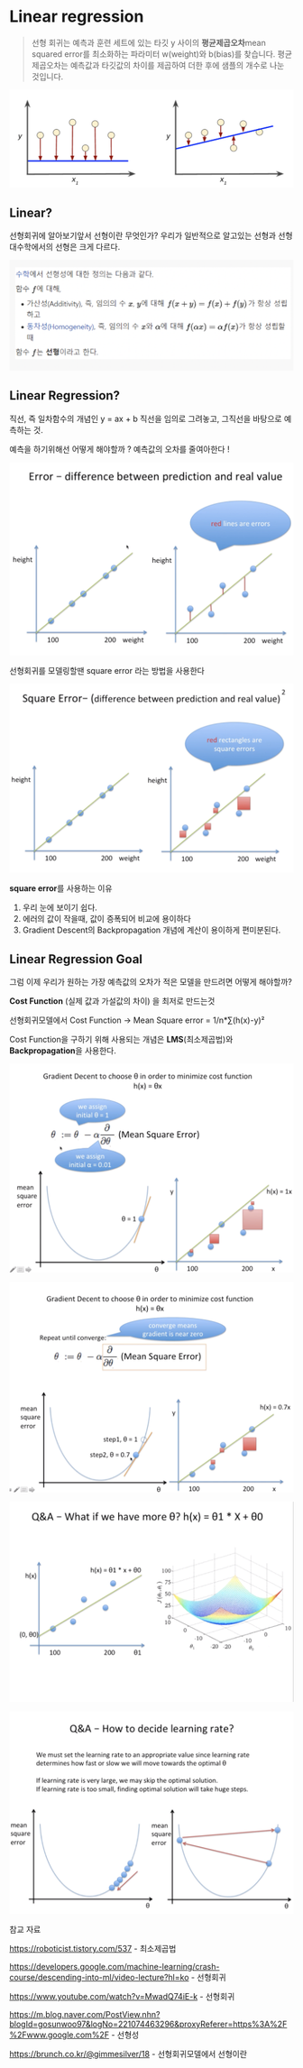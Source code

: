 # Linear regression

> 선형 회귀는 예측과 훈련 세트에 있는 타깃 y 사이의 **평균제곱오차**mean squared error를 최소화하는 파라미터 w(weight)와 b(bias)를 찾습니다. 평균제곱오차는 예측값과 타깃값의 차이를 제곱하여 더한 후에 샘플의 개수로 나눈 것입니다. 

![1](./images/1.png)

## Linear?

선형회귀에 알아보기앞서 선형이란 무엇인가? 우리가 일반적으로 알고있는 선형과 선형대수학에서의 선형은 크게 다르다.

![8](./images/8.png)

## Linear Regression?

직선, 즉 일차함수의 개념인 y = ax + b 직선을 임의로 그려놓고, 그직선을 바탕으로 예측하는 것.

예측을 하기위해선 어떻게 해야할까 ? 예측값의 오차를 줄여아한다 !

![2](./images/2.png)

선형회귀를 모델링할땐 square error 라는 방법을 사용한다 

![3](./images/3.png)

**square error**를 사용하는 이유

1. 우리 눈에 보이기 쉽다.
2. 에러의 값이 작을때, 값이 증폭되어 비교에 용이하다
3. Gradient Descent의 Backpropagation 개념에 계산이 용이하게 편미분된다.



## Linear Regression Goal

그럼 이제 우리가 원하는 가장 예측값의 오차가 적은 모델을 만드려면 어떻게 해야할까?

**Cost Function** (실제 값과 가설값의 차이) 을 최저로 만드는것

선형회귀모델에서 Cost Function -> Mean Square error = 1/n*∑(h(x)-y)²

Cost Function을 구하기 위해 사용되는 개념은 **LMS**(최소제곱법)와 **Backpropagation**을 사용한다.

![4](./images/4.png)

![5](./images/5.png)

![6](./images/6.png)

![7](./images/7.png)

참교 자료 

https://roboticist.tistory.com/537 - 최소제곱법

https://developers.google.com/machine-learning/crash-course/descending-into-ml/video-lecture?hl=ko - 선형회귀

https://www.youtube.com/watch?v=MwadQ74iE-k - 선형회귀

https://m.blog.naver.com/PostView.nhn?blogId=gosunwoo97&logNo=221074463296&proxyReferer=https%3A%2F%2Fwww.google.com%2F - 선형성

https://brunch.co.kr/@gimmesilver/18 - 선형회귀모델에서 선형이란
